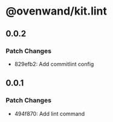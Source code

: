 # @ovenwand/kit.lint

## 0.0.2

### Patch Changes

- 829efb2: Add commitlint config

## 0.0.1

### Patch Changes

- 494f870: Add lint command
